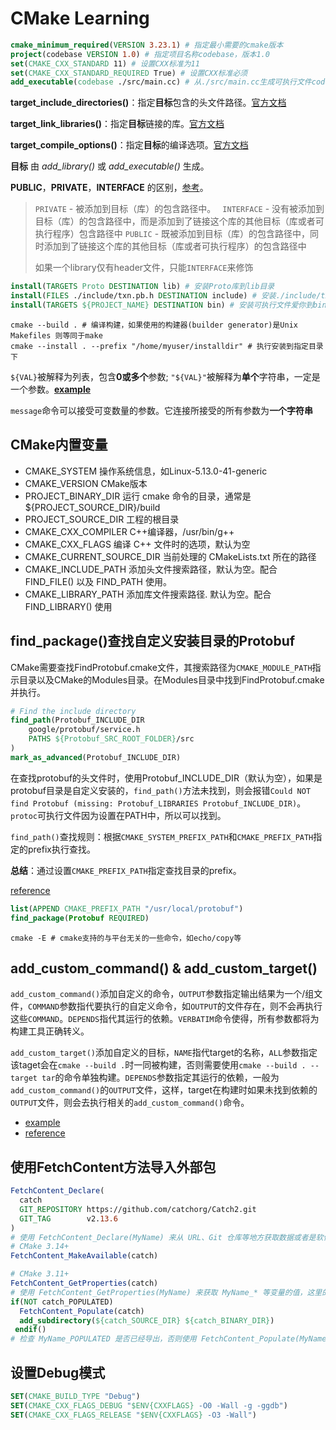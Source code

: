 # CMake Learning

```cmake
cmake_minimum_required(VERSION 3.23.1) # 指定最小需要的cmake版本
project(codebase VERSION 1.0) # 指定项目名称codebase，版本1.0
set(CMAKE_CXX_STANDARD 11) # 设置CXX标准为11
set(CMAKE_CXX_STANDARD_REQUIRED True) # 设置CXX标准必须
add_executable(codebase ./src/main.cc) # 从./src/main.cc生成可执行文件codebase
```

**target_include_directories()**：指定**目标**包含的头文件路径。[官方文档](https://link.zhihu.com/?target=https%3A//cmake.org/cmake/help/v3.15/command/target_include_directories.html%3Fhighlight%3Dtarget_include_directories)

**target_link_libraries()**：指定**目标**链接的库。[官方文档](https://link.zhihu.com/?target=https%3A//cmake.org/cmake/help/v3.15/command/target_link_libraries.html%3Fhighlight%3Dtarget_link_libraries)

**target_compile_options()**：指定**目标**的编译选项。[官方文档](https://link.zhihu.com/?target=https%3A//cmake.org/cmake/help/v3.15/command/target_compile_options.html%23command%3Atarget_compile_options)

**目标** 由 *add_library()* 或 *add_executable()* 生成。

**PUBLIC**，**PRIVATE**，**INTERFACE** 的区别，[参考](https://zhuanlan.zhihu.com/p/82244559)。

> `PRIVATE` - 被添加到目标（库）的包含路径中。
> ` INTERFACE` - 没有被添加到目标（库）的包含路径中，而是添加到了链接这个库的其他目标（库或者可执行程序）包含路径中
>  `PUBLIC` - 既被添加到目标（库）的包含路径中，同时添加到了链接这个库的其他目标（库或者可执行程序）的包含路径中
>
> 如果一个library仅有header文件，只能`INTERFACE`来修饰

```cmake
install(TARGETS Proto DESTINATION lib) # 安装Proto库到lib目录
install(FILES ./include/txn.pb.h DESTINATION include) # 安装./include/txn.pb.h到include目录
install(TARGETS ${PROJECT_NAME} DESTINATION bin) # 安装可执行文件爱你到bin目录
```

```shell
cmake --build . # 编译构建，如果使用的构建器(builder generator)是Unix Makefiles 则等同于make
cmake --install . --prefix "/home/myuser/installdir" # 执行安装到指定目录下
```

`${VAL}`被解释为列表，包含**0或多个**参数; `"${VAL}"`被解释为**单个**字符串，一定是一个参数。**[example](https://stackoverflow.com/questions/13582282/cmake-difference-between-and?noredirect=1&lq=1)**

`message`命令可以接受可变数量的参数。它连接所接受的所有参数为**一个字符串**

## CMake内置变量

- CMAKE_SYSTEM  操作系统信息，如Linux-5.13.0-41-generic
- CMAKE_VERSION  CMake版本
- PROJECT_BINARY_DIR  运行 cmake 命令的目录，通常是 ${PROJECT_SOURCE_DIR}/build
- PROJECT_SOURCE_DIR  工程的根目录
- CMAKE_CXX_COMPILER  C++编译器，/usr/bin/g++
- CMAKE_CXX_FLAGS  编译 C++ 文件时的选项，默认为空
- CMAKE_CURRENT_SOURCE_DIR  当前处理的 CMakeLists.txt 所在的路径
- CMAKE_INCLUDE_PATH  添加头文件搜索路径，默认为空。配合 FIND_FILE() 以及 FIND_PATH 使用。
- CMAKE_LIBRARY_PATH  添加库文件搜索路径. 默认为空。配合 FIND_LIBRARY() 使用

## find_package()查找自定义安装目录的Protobuf

CMake需要查找FindProtobuf.cmake文件，其搜索路径为`CMAKE_MODULE_PATH`指示目录以及CMake的Modules目录。在Modules目录中找到FindProtobuf.cmake并执行。

```cmake
# Find the include directory
find_path(Protobuf_INCLUDE_DIR
    google/protobuf/service.h
    PATHS ${Protobuf_SRC_ROOT_FOLDER}/src
)
mark_as_advanced(Protobuf_INCLUDE_DIR)
```

在查找protobuf的头文件时，使用Protobuf_INCLUDE_DIR（默认为空），如果是protobuf目录是自定义安装的，`find_path()`方法未找到，则会报错`Could NOT find Protobuf (missing: Protobuf_LIBRARIES Protobuf_INCLUDE_DIR)`。`protoc`可执行文件因为设置在PATH中，所以可以找到。

`find_path()`查找规则：根据`CMAKE_SYSTEM_PREFIX_PATH`和`CMAKE_PREFIX_PATH`指定的prefix执行查找。

**总结**：通过设置`CMAKE_PREFIX_PATH`指定查找目录的prefix。

[reference](https://www.jianshu.com/p/5dc0b1bc5b62)

```cmake
list(APPEND CMAKE_PREFIX_PATH "/usr/local/protobuf")
find_package(Protobuf REQUIRED)
```

```shell
cmake -E # cmake支持的与平台无关的一些命令，如echo/copy等
```

## add_custom_command() & add_custom_target()

`add_custom_command()`添加自定义的命令，`OUTPUT`参数指定输出结果为一个/组文件，`COMMAND`参数指代要执行的自定义命令，如`OUTPUT`的文件存在，则不会再执行这些`COMMAND`。`DEPENDS`指代其运行的依赖。`VERBATIM`命令使得，所有参数都将为构建工具正确转义。

`add_custom_target()`添加自定义的目标，`NAME`指代target的名称，`ALL`参数指定该taget会在`cmake --build .`时一同被构建，否则需要使用`cmake --build . --target tar`的命令单独构建。`DEPENDS`参数指定其运行的依赖，一般为`add_custom_command()`的`OUTPUT`文件，这样，target在构建时如果未找到依赖的`OUTPUT`文件，则会去执行相关的`add_custom_command()`命令。

- [example](https://gist.github.com/baiwfg2/39881ba703e9c74e95366ed422641609) 
- [reference](https://www.bookstack.cn/read/CMake-Cookbook/content-chapter5-5.4-chinese.md)

## 使用FetchContent方法导入外部包

```cmake
FetchContent_Declare(
  catch
  GIT_REPOSITORY https://github.com/catchorg/Catch2.git
  GIT_TAG        v2.13.6
)
# 使用 FetchContent_Declare(MyName) 来从 URL、Git 仓库等地方获取数据或者是软件包。
# CMake 3.14+
FetchContent_MakeAvailable(catch)

# CMake 3.11+
FetchContent_GetProperties(catch)
# 使用 FetchContent_GetProperties(MyName) 来获取 MyName_* 等变量的值，这里的 MyName 是上一步获取的软件包的名字。
if(NOT catch_POPULATED)
  FetchContent_Populate(catch)
  add_subdirectory(${catch_SOURCE_DIR} ${catch_BINARY_DIR})
 endif()
# 检查 MyName_POPULATED 是否已经导出，否则使用 FetchContent_Populate(MyName) 来导出变量（如果这是一个软件包，则使用 add_subdirectory("${MyName_SOURCE_DIR}" "${MyName_BINARY_DIR}") ）
```



## 设置Debug模式

```cmake
SET(CMAKE_BUILD_TYPE "Debug")
SET(CMAKE_CXX_FLAGS_DEBUG "$ENV{CXXFLAGS} -O0 -Wall -g -ggdb")
SET(CMAKE_CXX_FLAGS_RELEASE "$ENV{CXXFLAGS} -O3 -Wall")
```



